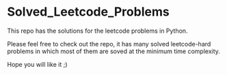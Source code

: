 # Solved_Leetcode_Problems
This repo has the solutions for the leetcode problems in Python.

Please feel free to check out the repo, it has many solved leetcode-hard problems in which most of them are soved at the minimum time complexity.

Hope you will like it ;) 
